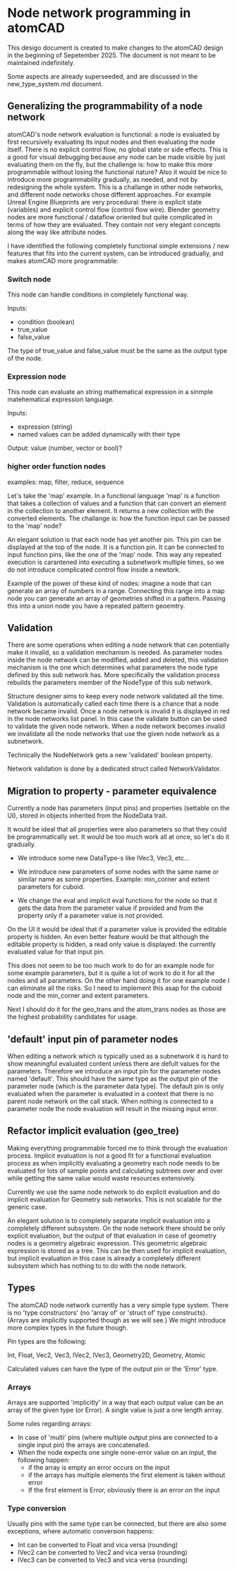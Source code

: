 # Node network programming in atomCAD

This desigo document is created to make changes to the atomCAD design in the beginning of Sepetember 2025. The document is not meant to be maintained indefinitely.  

Some aspects are already superseeded, and are discussed in the new_type_system.md document.

## Generalizing the programmability of a node network

atomCAD's node network evaluation is functional: a node is evaluated by first recursively evaluating its input nodes and then evaluating the node itself. There is no explicit control flow, no global state or side effects.
This is a good for visual debugging because any node can be made visible by just evaluating them on the fly, but the challenge is: how to make this more programmable without losing the functional nature? Also it would be nice to introduce more programmability gradually, as needed, and not by redesigning the whole system.
This is a challange in other node networks, and different node networks chose different approaches.
For example Unreal Engine Blueprints are very procedural: there is explicit state (variables) and explicit control flow (control flow wire).
Blender geometry nodes are more functional / dataflow oriented but quite complicated in terms of how they are evaluated. They contain not very elegant concepts along the way like attribute nodes.

I have identified the following completely functional simple extensions / new features that fits into the current system, can be introduced gradually, and makes atomCAD more programmable:


### Switch node

This node can handle conditions in completely functional way.

Inputs:
- condition (boolean)
- true_value
- false_value

The type of true_value and false_value must be the same as the output type of the node.

### Expression node

This node can evaluate an string mathematical expression in a sinmple matehematical expression language.

Inputs:
- expression (string)
- named values can be added dynamically with their type

Output:
value (number, vector or bool)?

### higher order function nodes

examples: map, filter, reduce, sequence

Let's take the 'map' example. In a functional language 'map' is a function that takes a collection of values and a function that can convert an element in the collection to another element. It returns a new collection with the converted elements.
The challange is: how the function input can be passed to the 'map' node?

An elegant solution is that each node has yet another pin. This pin can be
displayed at the top of the node. It is a function pin. It can be connected to input function pins, like the one of the 'map' node.
This way any repeated execution is carantened into executing a subnetwork multiple times, so we do not introduce complicated control flow inside a newtork.

Example of the power of these kind of nodes: imagine a node that can generate an array of numbers in a range. Connecting this range into a map node you can generate an array of geometries shifted in a pattern. Passing this into a union node you have a repeated pattern geoemtry.

## Validation 

There are some operations when editing a node network that can potentially make it invalid, so a validation mechanism is needed.
As parameter nodes inside the node network can be modified, added and deleted,
this validation mechanism is the one which determines what parameters the node type
defined by this sub network has. More specifically the validation process rebuilds the parameters member of the NodeType of this sub network.

Structure designer aims to keep every node network validated all the time. Validation
is automatically called each time there is a chance that a node network became invalid. Once a node network is invalid it is displayed in red in the node networks list panel. In this case the validate button can be used to validate the given node network.
When a node network becomes invalid we invalidate all the node networks that use the given node network as a subnetwork.

Technically the NodeNetwork gets a new 'validated' boolean property.

Network validation is done by a dedicated struct called NetworkValidator.

## Migration to property - parameter equivalence

Currently a node has parameters (input pins) and properties (settable on the UI),
stored in objects inherited from the NodeData trait.

It would be ideal that all properties were also parameters so that they could be programmatically set.
It would be too much work all at once, so let's do it gradually.

- We introduce some new DataType-s like IVec3, Vec3, etc...
- We introduce new parameters of some nodes with the same name or similar name as some properties.
Example: min_corner and extent parameters for cuboid.

- We change the eval and implicit eval functions for the node so that it gets the data from the parameter value if provided
and from the property only if a parameter value is not provided.

On the UI it would be ideal that if a parameter value is provided the editable property is hidden. An even better feature would
be that although the editable property is hidden, a read only value is displayed: the currently evaluated value for that input pin.

This does not seem to be too much work to do for an example node for some example parameters, but it is quite a lot of work to do it
for all the nodes and all parameters. On the other hand doing it for one example node I can eliminate all the risks.
So I need to implement this asap for the cuboid node and the min_corner and extent parameters.

Next I should do it for the geo_trans and the atom_trans nodes as those are the highest probability candidates for usage.


## 'default' input pin of parameter nodes

When editing a network which is typically used as a subnetwork it is hard to show meaningful evaluated
content unless there are defult values for the parameters.
Therefore we introduce an input pin for the parameter nodes named 'default'. This should have the same type
as the output pin of the parameter node (which is the parameter data type).
The default pin is only evaluated when the parameter is evaluated in a context that there is no parent node network on
the call stack.
When nothing is connected to a parameter node the node evaluation will result in the missing input error.

## Refactor implicit evaluation (geo_tree)

Making everything programmable forced me to think through the evaluation process.
Implicit evaluation is not a good fit for a functional evaluation process
as when implicitly evaluating a geometry each node needs to be evaluated for lots of sample points and calculating subtrees over and over while getting the same value would waste resources extensively.

Currently we use the same node network to do explicit evaluation and do implicit evaluation for Geometry sub networks. This is not scalable for the generic case.

An elegant solution is to completely separate implicit evaluation into a completely
different subsystem. On the node network there should be only explicit evaluation,
but the output of that evaluation in case of geometry nodes is a geometry algebraic expression. This geometrric algebraic expression is stored as a tree.
This can be then used for implicit evaluation, but implicit evaluation in this case
is already a completely different subsystem which has nothing to to do with the node network.

## Types

The atomCAD node network currently has a very simple type system.
There is no 'type constructors' (no 'array of' or 'struct of' type constructs). (Arrays are implicitly supported though as we will see.)
We might introduce more complex types in the future though.

Pin types are the following:

  Int,
  Float,
  Vec2,
  Vec3,
  IVec2,
  IVec3,
  Geometry2D,
  Geometry,
  Atomic

Calculated values can have the type of the output pin or the 'Error' type.

### Arrays

Arrays are supported 'implicitly' in a way that each output value can be an array of the given type (or Error). A single value is just a one length arrray.

Some rules regarding arrays:

- In case of 'multi' pins (where multiple output pins are connected to a single input pin)
the arrays are concatenated.
- When the node expects one single none-error value on an input, the following happen:
  - if the array is empty an error occurs on the input
  - if the arrays has multiple elements the first element is taken without error
  - If the first element is Error, obviously there is an error on the input

### Type conversion

Usually pins with the same type can be connected, but there are also some exceptions,
where automatic conversion happens:

- Int can be converted to Float and vica versa (rounding)
- IVec2 can be converted to Vec2 and vica versa (rounding)
- IVec3 can be converted to Vec3 and vica versa (rounding)
